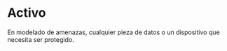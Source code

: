 [Title]: # (Recurso)
[Order]: # (8)

# Activo 

En modelado de amenazas, cualquier pieza de datos o un dispositivo que necesita ser protegido.